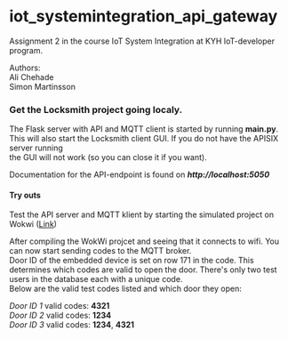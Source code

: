 # iot_systemintegration_api_gateway
Assignment 2 in the course IoT 
System Integration at KYH IoT-developer program.

Authors:  
Ali Chehade  
Simon Martinsson  
  
### Get the Locksmith project going localy.  
The Flask server with API and MQTT client is started by running **main.py**.  
This will also start the Locksmith client GUI. If you do not have the APISIX server running  
the GUI will not work (so you can close it if you want).  

Documentation for the API-endpoint is found on ***http://localhost:5050***

#### Try outs  
Test the API server and MQTT klient by starting the simulated project on 
Wokwi ([Link](https://wokwi.com/projects/383852780985853953 "Embedded device simulated on Wokwi"))  

After compiling the WokWi projcet and seeing that it connects to wifi. 
You can now start sending codes to the MQTT broker.  
Door ID of the embedded device is set on row 171 in the code. 
This determines which codes are valid to open the door. 
There's only two test users in the database each with a unique code.  
Below are the valid test codes listed and which door they open: 

*Door ID 1* valid codes: **4321**  
*Door ID 2* valid codes: **1234**  
*Door ID 3* valid codes: **1234**, **4321**



